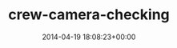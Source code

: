 ---
title:		"crew-camera-checking"
mediatype:		"upload"
description:		"TBC"
date:		"2014-04-19 18:08:23+00:00"
album:		"people"
filename:		"crew-camera-checking.md"
series:		""
cl_public_id:		"people/crew-camera-checking"
cl_version:		1497005388
format:		"tiff"
bytes:		4941520
width:		2158
height:		1440
exposure_mode:		"Auto"
program:		"Program AE"
aperture:		"2.8"
focal_length:		"70.0 mm"
iso:		"100"
shutter_speed:		"1/60"
metering:		"Multi-segment"
flash:		"Off, Did not fire"
white_balance:		"Custom"
colour_temp:		"4100"
has_crop:		"false"
orientation:		"Horizontal (normal)"
camera_model:		"NIKON D800"
lens_info:		"70-200mm f/2.8"
artist:		"No artist info"
x_resolution:		"300"
y_resolution:		"300"
---